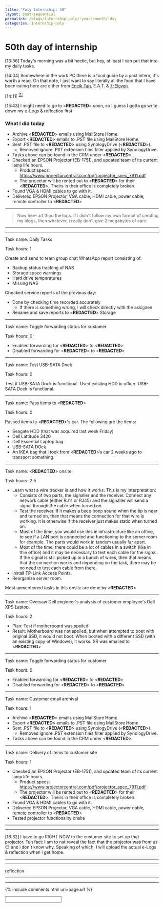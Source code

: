 ```yaml
---
title: "Poly Internship: 50"
layout: post-sequential
permalink: /blogs/internship-poly/:year/:month/:day
categories: internship-poly
---
```

# 50th day of internship

<span class="timestamp">[13:36]</span> Today's morning was a bit hectic, but hey, at least I can put that into my daily tasks.

<span class="timestamp">[14:04]</span> Somewhere in the work PC there is a food guide by a past intern, it's worth a read. On that note, I just want to say literally all the food that I have been eating here are either from <a href="https://goo.gl/maps/5CsK4KhQWatFuRKYA" target="_blank">Encik Tan</a>, E.A.T. & <a href="https://goo.gl/maps/YB8jhuDSMH66Pvqk8" target="_blank">7-Eleven</a>.

<span class="timestamp">[14:11]</span> <sup><a href="#1">[1]</a></sup>

<span class="timestamp">[15:43]</span> I might need to go to <span class='disable-selection' ondblclick="this.innerHTML='ETG'">&lt;<b>REDACTED</b>&gt;</span> soon, so I guess I gotta go write down my e-Logs & reflection first.

<!--

<span class='disable-selection' ondblclick="this.innerHTML=''">&lt;<b>REDACTED</b>&gt;</span>

-->

### What I did today
* Archive <span class='disable-selection' ondblclick="this.innerHTML='yschow@castlereach.com.sg'">&lt;<b>REDACTED</b>&gt;</span> emails using MailStore Home.
* Export <span class='disable-selection' ondblclick="this.innerHTML='yschow@castlereach.com.sg'">&lt;<b>REDACTED</b>&gt;</span> emails to .PST file using MailStore Home.
* Sent .PST file to <span class='disable-selection' ondblclick="this.innerHTML='Alan Kuik'">&lt;<b>REDACTED</b>&gt;</span> using SynologyDrive (<span class='disable-selection' ondblclick="this.innerHTML='C:\\SynologyDrive\\Customers\\CastleReach Asset Management'">&lt;<b>REDACTED</b>&gt;</span>).
    * Removed ignore .PST extension files filter applied by SynologyDrive.
* Tasks above can be found in the CRM under <span class='disable-selection' ondblclick="this.innerHTML='SR11952'">&lt;<b>REDACTED</b>&gt;</span>.
* Checked an EPSON Projector (EB-1751), and updated team of its current lamp life hours. 
    * Product specs: <a href="https://www.projectorcentral.com/pdf/projector_spec_7911.pdf" target="_blank">https://www.projectorcentral.com/pdf/projector_spec_7911.pdf</a>
    * The projector will be rented out to <span class='disable-selection' ondblclick="this.innerHTML='Export Trading Group'">&lt;<b>REDACTED</b>&gt;</span> for their <span class='disable-selection' ondblclick="this.innerHTML='VIP Users'">&lt;<b>REDACTED</b>&gt;</span>. Theirs in their office is completely broken.
* Found VGA & HDMI cables to go with it.
* Delivered EPSON Projector, VGA cable, HDMI cable, power cable, remote controller to <span class='disable-selection' ondblclick="this.innerHTML='ETG'">&lt;<b>REDACTED</b>&gt;</span>

---
> Now here art thou the logs. if i didn't follow my own format of creating my blogs, then whatever, i really don't give 2 megabytes of care.

---
---

Task name: Daily Tasks

Task hours: 1

Create and send to team group chat WhatsApp report consisting of:
 - Backup status tracking of NAS
 - Storage space warnings
 - Hard drive temperatures
 - Missing NAS

Checked service reports of the previous day:
 - Done by checking time recorded accurately
    - If there is something wrong, I will check directly with the assignee
 - Rename and save reports to <span class="disable-selection" ondblclick="this.innerHTML='Infospace'">&lt;<b>REDACTED</b>&gt;</span> Storage

--- 

Task name: Toggle forwarding status for customer

Task hours: 0

* Enabled forwarding for <span class='disable-selection' ondblclick="this.innerHTML='henry.tan@flexisystems.com.sg'">&lt;<b>REDACTED</b>&gt;</span> to <span class='disable-selection' ondblclick="this.innerHTML='sales@flexisystems.com.sg'">&lt;<b>REDACTED</b>&gt;</span>
* Disabled forwarding for <span class='disable-selection' ondblclick="this.innerHTML='henry.tan@flexisystems.com.sg'">&lt;<b>REDACTED</b>&gt;</span> to <span class='disable-selection' ondblclick="this.innerHTML='sales@flexisystems.com.sg'">&lt;<b>REDACTED</b>&gt;</span>

---

Task name: Test USB-SATA Dock

Task hours: 0

Test if USB-SATA Dock is functional. Used existing HDD in office. USB-SATA Dock is functional.

---

Task name: Pass items to <span class='disable-selection' ondblclick="this.innerHTML='Mr Alan'">&lt;<b>REDACTED</b>&gt;</span>

Task hours: 0

Passed items to <span class='disable-selection' ondblclick="this.innerHTML='Mr Alan'">&lt;<b>REDACTED</b>&gt;</span>'s car. The following are the items:
* Seagate HDD (that was acquired last week Friday)
* Dell Lattitude 3420
* Dell Essential Laptop bag
* USB-SATA DOck
* An IKEA bag that i took from <span class='disable-selection' ondblclick="this.innerHTML='Mr Alan'">&lt;<b>REDACTED</b>&gt;</span>’s car 2 weeks ago to transport something.

---

Task name: <span class='disable-selection' ondblclick="this.innerHTML='Eximdis'">&lt;<b>REDACTED</b>&gt;</span> onsite

Task hours: 2.5

* Learn what a wire tracker is and how it works. This is my interpretation: 
    * Consists of two parts, the signaller and the receiver. Connect any network cable (either RJ11 or RJ45) and the signaller will send a signal through the cable when turned on. 
    * Test the receiver. If it makes a beep boop sound when the tip is near and turned on, than that means the connection for that wire is working. It is otherwise if the receiver just makes static when turned on.
    * Most of the time, you would use this in infrastructure like an office, to see if a LAN port is connected and functioning to the server room for example. The parts would work in tandem usually far apart.
    * Most of the time, there could be a lot of cables in a switch (like in thie office) and it may be necessary to test each cable for the signal. If the signal is still picked up in a bunch of wires, then that means that the connection works and depending on the task, there may be no need to test each cable from there.
* Install TP-Link Access Points.
* Reorganize server room.

Most unmentioned tasks in this onsite are done by <span class='disable-selection' ondblclick="this.innerHTML='Jae Liew'">&lt;<b>REDACTED</b>&gt;</span>

---

Task name: Oversaw Dell engineer's analysis of customer employee's Dell XPS Laptop.

Task hours: 2

* Plan: Test if motherboard was spoiled
* Result: Motherboard was not spoiled, but when attempted to boot with original SSD, it would not boot. When booted with a different SSD (with an existing copy of Windows), it works. SR was emailed to <span class='disable-selection' ondblclick="this.innerHTML='support@infospace.com.sg'">&lt;<b>REDACTED</b>&gt;</span>

---

Task name: Toggle forwarding status for customer

Task hours: 0

* Enabled forwarding for <span class='disable-selection' ondblclick="this.innerHTML='henry.tan@flexisystems.com.sg'">&lt;<b>REDACTED</b>&gt;</span> to <span class='disable-selection' ondblclick="this.innerHTML='sales@flexisystems.com.sg'">&lt;<b>REDACTED</b>&gt;</span>
* Disabled forwarding for <span class='disable-selection' ondblclick="this.innerHTML='henry.tan@flexisystems.com.sg'">&lt;<b>REDACTED</b>&gt;</span> to <span class='disable-selection' ondblclick="this.innerHTML='sales@flexisystems.com.sg'">&lt;<b>REDACTED</b>&gt;</span>

---

Task name: Customer email archival

Task hours: 1

* Archive <span class='disable-selection' ondblclick="this.innerHTML='yschow@castlereach.com.sg'">&lt;<b>REDACTED</b>&gt;</span> emails using MailStore Home.
* Export <span class='disable-selection' ondblclick="this.innerHTML='yschow@castlereach.com.sg'">&lt;<b>REDACTED</b>&gt;</span> emails to .PST file using MailStore Home.
* Sent .PST file to <span class='disable-selection' ondblclick="this.innerHTML='Alan Kuik'">&lt;<b>REDACTED</b>&gt;</span> using SynologyDrive (<span class='disable-selection' ondblclick="this.innerHTML='C:\\SynologyDrive\\Customers\\CastleReach Asset Management'">&lt;<b>REDACTED</b>&gt;</span>).
    * Removed ignore .PST extension files filter applied by SynologyDrive.
* Tasks above can be found in the CRM under <span class='disable-selection' ondblclick="this.innerHTML='SR11952'">&lt;<b>REDACTED</b>&gt;</span>.

---

Task name: Delivery of items to customer site

Task hours: 1 

* Checked an EPSON Projector (EB-1751), and updated team of its current lamp life hours. 
    * Product specs: <a href="https://www.projectorcentral.com/pdf/projector_spec_7911.pdf" target="_blank">https://www.projectorcentral.com/pdf/projector_spec_7911.pdf</a>
    * The projector will be rented out to <span class='disable-selection' ondblclick="this.innerHTML='Export Trading Group'">&lt;<b>REDACTED</b>&gt;</span> for their <span class='disable-selection' ondblclick="this.innerHTML='VIP Users'">&lt;<b>REDACTED</b>&gt;</span>. Theirs in their office is completely broken.
* Found VGA & HDMI cables to go with it.
* Delivered EPSON Projector, VGA cable, HDMI cable, power cable, remote controller to <span class='disable-selection' ondblclick="this.innerHTML='ETG'">&lt;<b>REDACTED</b>&gt;</span>
* Tested projector functionality onsite

---
---

<span class="timestamp">[16:32]</span> I have to go RIGHT NOW to the customer site to set up that projector. Fun fact: I am to not reveal the fact that the projector was from us 😏 and i don't know why. Speaking of which, I will upload the actual e-Logs & reflection when I get home.

---
---

reflection

---
---


<!-- 
<span class='disable-selection' ondblclick="this.innerHTML=''">&lt;<b>REDACTED</b>&gt;</span>
-->


{% include comments.html url=page.url %}

<input id="password-input" type="password" class="text-secret" onkeyup="unlock()">

<span class="disable-selection" id="truth" style="display:none;">bloody lightning bolt<br><br><sup id="1">[1]</sup> I feel like I reserve this secret space for my true honest thoughts, so um, I guess that is what it is. <br><br>I have about 10 days (9 days if you don't include vesak day) of internship left, and I am glad. What an experience this has been. More or less, though, my thoughts will be reflected truly upon each reflection and the final report.<br><br>aw <a href="https://en.wikipedia.org/wiki/Shit,_Mazandaran" target="_blank">shit</a>, gotta do both today 😰</span>
